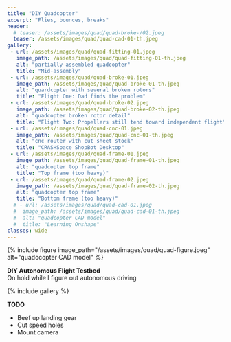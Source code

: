 ```yaml
---
title: "DIY Quadcopter"
excerpt: "Flies, bounces, breaks"
header:
  # teaser: /assets/images/quad/quad-broke-/02.jpeg
  teaser: /assets/images/quad/quad-cad-01-th.jpeg
gallery:
 - url: /assets/images/quad/quad-fitting-01.jpeg
   image_path: /assets/images/quad/quad-fitting-01-th.jpeg
   alt: "partially assembled quadcopter"
   title: "Mid-assembly"
 - url: /assets/images/quad/quad-broke-01.jpeg
   image_path: /assets/images/quad/quad-broke-01-th.jpeg
   alt: "quardcopter with several broken rotors"
   title: "Flight One: Dad finds the problem"
 - url: /assets/images/quad/quad-broke-02.jpeg
   image_path: /assets/images/quad/quad-broke-02-th.jpeg
   alt: "quadcopter broken rotor detail"
   title: "Flight Two: Propellers still tend toward independent flight"
 - url: /assets/images/quad/quad-cnc-01.jpeg
   image_path: /assets/images/quad/quad-cnc-01-th.jpeg
   alt: "cnc router with cut sheet stock"
   title: "CRASHSpace ShopBot Desktop"
 - url: /assets/images/quad/quad-frame-01.jpeg
   image_path: /assets/images/quad/quad-frame-01-th.jpeg
   alt: "quadcopter top frame"
   title: "Top frame (too heavy)"
 - url: /assets/images/quad/quad-frame-02.jpeg
   image_path: /assets/images/quad/quad-frame-02-th.jpeg
   alt: "quadcopter top frame"
   title: "Bottom frame (too heavy)"
  # - url: /assets/images/quad/quad-cad-01.jpeg
  #  image_path: /assets/images/quad/quad-cad-01-th.jpeg
  #  alt: "quadcopter CAD model"
  #  title: "Learning Onshape"
classes: wide
---
```

{% include figure image_path="/assets/images/quad/quad-figure.jpeg" alt="quadccopter CAD model" %}

**DIY Autonomous Flight Testbed**  
On hold while I figure out autonomous driving

{% include gallery %}

**TODO**
* Beef up landing gear
* Cut speed holes
* Mount camera
